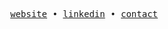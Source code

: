 <p align="center">
  <samp>
    <a href="https://notsamuel.dev">website</a> • 
    <a href="https://www.linkedin.com/in/sampaioxsamuel">linkedin</a> • 
    <a href="mailton:sampaioxsamuel@gmail.com">contact</a> 
  </samp>
</p>
